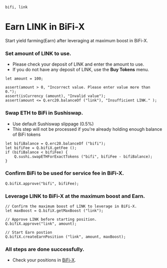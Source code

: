 ```meta-Currency
bifi, link
```

# Earn LINK in BiFi-X

Start yield farming(Earn) after leveraging at maximum boost in BiFi-X.

### Set amount of LINK to use.

- Please check your deposit of LINK and enter the amount to use.
- If you do not have any deposit of LINK, use the **Buy Tokens** menu.

```input LINK
let amount = 100;
```

```input-Verify
assert(amount > 0, "Incorrect value. Please enter value more than 0.");
assert(isCurrency (amount), "Invalid value");
assert(amount <= Q.erc20.balanceOf ("link"), "Insufficient LINK." );
```

### Swap ETH to BiFi in Sushiswap.

- Use default Sushiswap slippage (0.5%)
- This step will not be processed if you're already holding enough balance of BiFi tokens

```taster
let bifiBalance = Q.erc20.balanceOf ("bifi");
let bifiFee = Q.bifiX.getFee ();
if (bifiBalance < bifiFee) {
    Q.sushi.swapETHForExactTokens ("bifi", bifiFee - bifiBalance);
}
```

### Confirm BiFi to be used for service fee in BiFi-X.

```taster
Q.bifiX.approve("bifi", bifiFee);
```

### Leverage LINK to BiFi-X at the maximum boost and Earn.

```taster
// Confirm the maximum boost of LINK to leverage in BiFi-X.
let maxBoost = Q.bifiX.getMaxBoost ("link");

// Approve LINK before starting position.
Q.bifiX.approve("link", amount);

// Start Earn postion
Q.bifiX.createEarnPosition ("link", amount, maxBoost);
```

### All steps are done successfully.

- Check your positions in [BiFi-X](https://x.bifi.finance/).
